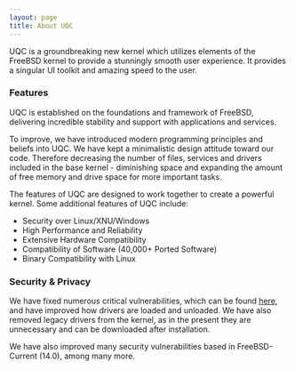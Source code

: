 ```yaml
---
layout: page
title: About UQC
---
```


UQC is a groundbreaking new kernel which utilizes elements of the FreeBSD kernel to provide a stunningly smooth user experience. It provides a singular UI toolkit and amazing speed to the user.

### Features

UQC is established on the foundations and framework of FreeBSD, delivering incredible stability and support with applications and services.

To improve, we have introduced modern programming principles and beliefs into UQC. We have kept a minimalistic design attitude toward our code. Therefore decreasing the number of files, services and drivers included in the base kernel - diminishing space and expanding the amount of free memory and drive space for more important tasks.

The features of UQC are designed to work together to create a powerful kernel. Some additional features of UQC include:

* Security over Linux/XNU/Windows
* High Performance and Reliability
* Extensive Hardware Compatibility
* Compatibility of Software (40,000+ Ported Software)
* Binary Compatibility with Linux

### Security & Privacy

We have fixed numerous critical vulnerabilities, which can be found [here](https://www.cvedetails.com/vulnerability-list/vendor_id-6/Freebsd.html), and have improved how drivers are loaded and unloaded. We have also removed legacy drivers from the kernel, as in the present they are unnecessary and can be downloaded after installation.

We have also improved many security vulnerabilities based in FreeBSD-Current (14.0), among many more.
